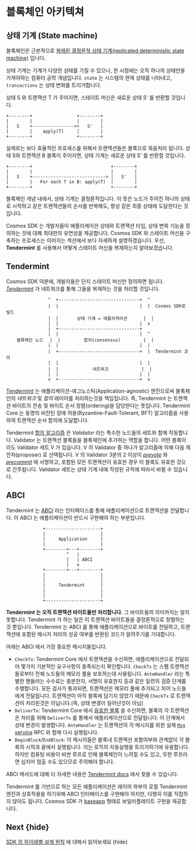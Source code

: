 <!--
order: 3
-->

# 블록체인 아키텍쳐

## 상태 기계 (State machine)

블록체인은 근본적으로 [복제된 결정론적 상태 기계(replicated deterministic state machine)](https://en.wikipedia.org/wiki/State_machine_replication) 입니다.

상태 기계는 기계가 다양한 상태를 가질 수 있으나, 한 시점에는 오직 하나의 상태만을 가져야하는 컴퓨터 공학 개념입니다. `state` 는 시스템의 현재 상태를 나타내고, `transactions` 는 상태 변화를 트리거합니다.

상태 S 와 트랜잭션 T 가 주어지면, 스테이트 머신은 새로운 상태 S' 를 반환할 것입니다.

```
+--------+                 +--------+
|        |                 |        |
|   S    +---------------->+   S'   |
|        |    apply(T)     |        |
+--------+                 +--------+
```

실제로는 보다 효율적인 프로세스를 위해서 트랜잭션들은 블록으로 묶음처리 됩니다. 상태 S와 트랜잭션 B 블록이 주어지면, 상태 기계는 새로운 상태 S' 를 반환할 것입니다.

```
+--------+                              +--------+
|        |                              |        |
|   S    +----------------------------> |   S'   |
|        |   For each T in B: apply(T)  |        |
+--------+                              +--------+
```

블록체인 개념 내에서, 상태 기계는 결정론적입니다. 이 뜻은 노드가 주어진 하나의 상태로 시작하고 같은 트랜잭션들의 순서를 반복해도, 항상 같은 최종 상태에 도달한다는 것입니다.

Cosmos SDK 는 개발자들이 애플리케이션 상태와 트랜잭션 타입, 상태 변화 기능을 정의하는 것에 대해 최대한의 유연성을 제공합니다. Cosmos SDK 와 스테이트 머신을 구축하는 프로세스는 이어지는 섹션에서 보다 자세하게 설명하겠습니다. 우선, **Tendermint** 를 사용해서 어떻게 스테이트 머신을 복제하는지 알아보겠습니다.

## Tendermint

Cosmos SDK 덕분에, 개발자들은 단지 스테이트 머신만 정의하면 됩니다. [*Tendermint*](https://tendermint.com/docs/introduction/what-is-tendermint.html) 가 네트워크를 통해 그들을 복제하는 것을 처리할 것입니다.

```
                ^  +-------------------------------+  ^
                |  |                               |  |  Cosmos SDK로 빌드
                |  |       상태 기계 = 애플리케이션ㅤㅤㅤㅤ|  |
                |  |                               |  v
                |  +-------------------------------+
                |  |                               |  ^
    블록체인 노드 ㅤ|  |         합의(consensus)ㅤㅤㅤㅤㅤ |  |
                |  |                               |  |
                |  +-------------------------------+  |  Tendermint 코어
                |  |                               |  |
                |  |             네트워크        ㅤㅤㅤ|  |
                |  |                               |  |
                v  +-------------------------------+  v
```

[Tendermint](https://tendermint.com/docs/introduction/what-is-tendermint.html) 는 애플리케이션-애그노스틱(Application-agnostic) 엔진으로써 블록체인의 *네트워크* 및 *합의* 레이어를 처리하는것을 책임집니다. 즉, Tendermint 는 트랜잭션 바이트의 전송 및 바이트 순서 정렬(ordering)을 담당한다는 뜻입니다. Tendermint Core 는 동명의 비잔틴 장애 허용(Byzantine-Fault-Tolerant, BFT) 알고리즘을 사용하여 트랜잭션 순서 합의에 도달합니다.

Tendermint [합의 알고리즘](https://docs.tendermint.com/v0.34/introduction/what-is-tendermint.html#consensus-overview) 은 *Validator* 라는 특수한 노드들의 세트와 함께 작동합니다. Validator 는 트랜잭션 블록들을 블록체인에 추가하는 역할을 합니다. 어떤 블록이라도 Validator 세트 V 가 있습니다. V 의 Validator 중 하나가 알고리즘에 의해 다음 제안자(proposer) 로 선택됩니다. V 의 Validator 3분의 2 이상이 *[prevote](https://docs.tendermint.com/v0.34/spec/consensus/consensus.html#prevote-step-height-h-round-r)* 와 *[precommit](https://docs.tendermint.com/v0.34/spec/consensus/consensus.html#precommit-step-height-h-round-r)* 에 서명하고, 포함된 모든 트랜잭션이 유효한 경우 이 블록도 유효한 것으로 간주됩니다. Validator 세트는 상태 기계 내에 작성된 규칙에 따라서 바뀔 수 있습니다. 

## ABCI

Tendermint 는 [ABCI](https://docs.tendermint.com/v0.34/spec/abci/) 라는 인터페이스를 통해 애플리케이션으로 트랜잭션을 전달합니다. 이 ABCI 는 애플리케이션이 반드시 구현해야 하는 부분입니다.

```
              +---------------------+
              |                     |
              |     Application     |
              |                     |
              +--------+---+--------+
                       ^   |
                       |   | ABCI
                       |   v
              +--------+---+--------+
              |                     |
              |                     |
              |     Tendermint      |
              |                     |
              |                     |
              +---------------------+
```

**Tendermint 는 오직 트랜잭션 바이트들만 처리합니다**. 그 바이트들의 의미까지는 알지 못합니다. Tendermint 가 하는 일은 이 트랜잭션 바이트들을 결정론적으로 정렬하는 것 뿐입니다. Tendermint 는 ABCI 를 통해 애플리케이션으로 바이트를 전달하고, 트랜잭션에 포함된 메시지 처리의 성공 여부를 반환된 코드가 알려주기를 기대합니다.

아래는 ABCI 에서 가장 중요한 메시지들입니다.

- `CheckTx`: Tendermint Core 에서 트랜잭션을 수신하면, 애플리케이션으로 전달되어 몇가지 기본적인 요구사항이 충족되는지 확인합니다. `CheckTx` 는 스팸 트랜잭션들로부터 전체 노드들의 메모리 풀을 보호하는데 사용됩니다. `AnteHandler` 라는 특별한 핸들러는 수수료는 충분한지, 서명이 유효한지 등과 같은 일련의 검증 단계를 수행합니다. 모든 검사가 통과되면, 트랜잭션은 메모리 풀에 추가되고 피어 노드들에게 전달됩니다. 트랜잭션이 아직 블록에 담기지 않았기 때문에 `CheckTx` 로 트랜잭션이 처리된것은 아닙니다.(즉, 상태 변경이 일어난것이 아님)
- `DeliverTx`: Tendermint Core 에서 [유효한 블록](https://docs.tendermint.com/v0.34/spec/blockchain/blockchain.html#validation) 을 수신하면, 블록의 각 트랜잭션은 처리를 위해 `DeliverTx` 를 통해서 애플리케이션으로 전달됩니다. 이 단계에서 상태 변경이 발생합니다. `AnteHandler` 는 트랜잭션의 각 메시지를 위한 실제 [`Msg` service](../building-modules/msg-services.md) RPC 와 함께 다시 실행됩니다.
- `BeginBlock`/`EndBlock`: 이 메시지들은 블록내 트랜잭션 포함여부와 관계없이 각 블록의 시작과 끝에서 실행됩니다. 이는 로직의 자동실행을 트리거하기에 유용합니다. 하지만 컴퓨팅 비용이 비싼 루프로 인해 블록체인이 느려질 수도 있고, 무한 루프라면 심지어 멈출 수도 있으므로 주의해야 합니다. 

ABCI 메서드에 대해 더 자세한 내용은 [Tendermint docs](https://docs.tendermint.com/v0.34/spec/abci/abci.html#overview) 에서 찾을 수 있습니다.

Tendermint 를 기반으로 하는 모든 애플리케이션은 레이어 하부의 로컬 Tendermint 엔진과 상호작용을 하기위해 ABCI 인터페이스를 구현해야 하지만, 다행히 이를 직접하지 않아도 됩니다. Cosmos SDK 가 [baseapp](./sdk-design.md#baseapp) 형태로 보일러플레이트 구현을 제공합니다. 

## Next {hide}

[SDK 의 하이레벨 설계 원칙](./sdk-design.md) 에 대해서 읽어보세요 {hide}
